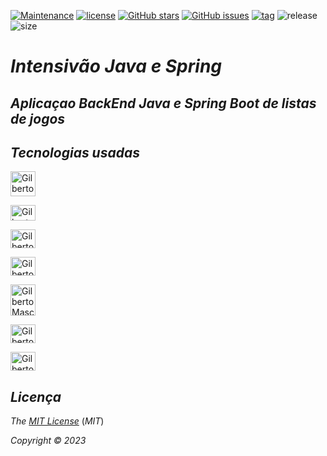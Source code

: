 [![Maintenance](https://img.shields.io/badge/Maintained%3F-yes-green.svg)](https://GitHub.com/Gilberto-Mascena/dslist)
[![license](https://img.shields.io/github/license/Gilberto-Mascena/dslist)](https://github.com/Gilberto-Mascena/dslist/blob/main/LICENSE.md)
[![GitHub stars](https://img.shields.io/github/stars/Gilberto-Mascena/dslist)](https://github.com/Gilberto-Mascena/dslist/stargazers)
[![GitHub issues](https://img.shields.io/github/issues/Gilberto-Mascena/dslist)](https://github.com/Gilberto-Mascena/dslist/issues)
[![tag](https://img.shields.io/github/v/release/Gilberto-Mascena/dslist?include_prereleases)](https://github.com/Gilberto-Mascena/dslist/releases)
![release](https://img.shields.io/github/release-date/Gilberto-Mascena/dslist)
![size](https://img.shields.io/github/repo-size/Gilberto-Mascena/dslist)

# *Intensivão Java e Spring*

## *Aplicaçao BackEnd Java e Spring Boot de listas de jogos*

## *Tecnologias usadas*

<img alingn="center" alt="Gilberto Mascena-java" heitght="25" width="40" 
   src="https://cdn.jsdelivr.net/gh/devicons/devicon@latest/icons/java/java-original-wordmark.svg" />
            
  <img alingn="center" alt="Gilberto Mascena-spring" height="25" width="40"
   src="https://cdn.jsdelivr.net/gh/devicons/devicon/icons/spring/spring-original.svg" />
   
  <img alingn="center" alt="Gilberto Mascena-maven" height="30" width="40"
   src="https://cdn.jsdelivr.net/gh/devicons/devicon@latest/icons/maven/maven-original.svg" />
          
  <img alingn="center" alt="Gilberto Mascena-maven" height="30" width="40"
   src="https://cdn.jsdelivr.net/gh/devicons/devicon@latest/icons/unifiedmodelinglanguage/unifiedmodelinglanguage-original.svg" />
          
  <img alingn="center" alt="Gilberto Mascena-maven" height="50" width="40"
   src="https://cdn.jsdelivr.net/gh/devicons/devicon@latest/icons/mysql/mysql-original-wordmark.svg" />
          
  <img alingn="center" alt="Gilberto Mascena-git" height="30" width="40"
   src="https://cdn.jsdelivr.net/gh/devicons/devicon@latest/icons/git/git-original.svg" />
          
  <img alingn="center" alt="Gilberto Mascena-github" height="30" width="40"
   src="https://cdn.jsdelivr.net/gh/devicons/devicon@latest/icons/github/github-original.svg" />

   ##

   ## *Licença* 

*The* [*MIT License*](LICENSE.md) (*MIT*)

*Copyright :copyright: 2023* 
##
